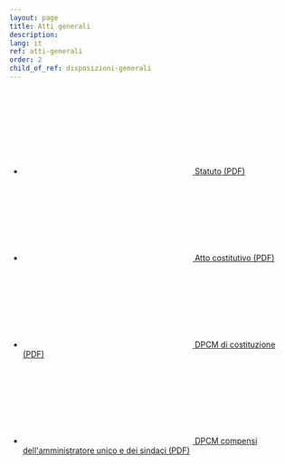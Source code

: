 ```yaml
---
layout: page
title: Atti generali
description: 
lang: it
ref: atti-generali
order: 2
child_of_ref: disposizioni-generali
---
```


<div class="link-list-wrapper">
  <ul class="link-list">
    <li><a class="list-item icon-left" href="{% link it/pagopa-spa/societa-trasparente/disposizioni-generali/atti-generali/Statuto_pagoPA_SpA.pdf %}" download>
        <svg class="icon icon-primary"><use xlink:href="{{ site.baseurl }}{{ site.data.t.sprite-url }}#it-chevron-right"></use></svg>
        <span>Statuto (PDF)</span>
    </a></li>
    <li><a class="list-item icon-left" href="{% link it/pagopa-spa/societa-trasparente/disposizioni-generali/atti-generali/Atto_costitutivo_pagoPA_SpA.pdf %}" download>
        <svg class="icon icon-primary"><use xlink:href="{{ site.baseurl }}{{ site.data.t.sprite-url }}#it-chevron-right"></use></svg>
        <span>Atto costitutivo (PDF)</span>
    </a></li>
    <li><a class="list-item icon-left" href="{% link it/pagopa-spa/societa-trasparente/disposizioni-generali/atti-generali/DPCM_costituzione.pdf %}" download>
        <svg class="icon icon-primary"><use xlink:href="{{ site.baseurl }}{{ site.data.t.sprite-url }}#it-chevron-right"></use></svg>
        <span>DPCM di costituzione (PDF)</span>
    </a></li>
    <li><a class="list-item icon-left" href="{% link it/pagopa-spa/societa-trasparente/disposizioni-generali/atti-generali/DPCM_compensi_amministratore_e_sindaci.pdf %}" download>
        <svg class="icon icon-primary"><use xlink:href="{{ site.baseurl }}{{ site.data.t.sprite-url }}#it-chevron-right"></use></svg>
        <span>DPCM compensi dell'amministratore unico e dei sindaci (PDF)</span>
    </a></li>
  </ul>
</div>
